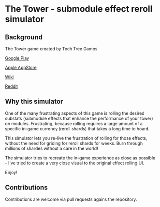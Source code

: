 # The Tower - submodule effect reroll simulator

## Background

The Tower game created by Tech Tree Games

[Google Play](https://play.google.com/store/apps/details?id=com.TechTreeGames.TheTower&hl=en_US&gl=US)

[Apple AppStore](https://apps.apple.com/us/app/the-tower-idle-tower-defense/id1575590830)

[Wiki](https://the-tower-idle-tower-defense.fandom.com/wiki/The_Tower_-_Idle_Tower_Defense_Wiki)

[Reddit](https://www.reddit.com/r/TheTowerGame/)

## Why this simulator

One of the many frustrating aspects of this game is rolling the desired substats (submodule effects that enhance the performance of your tower) on modules. Frustrating, because rolling requires a large amount of a specific in-game currency (reroll shards) that takes a long time to hoard.

This simulator lets you re-live the frustration of rolling for those effects, without the need for griding for reroll shards for weeks. Burn through millions of shardes without a care in the world!

The simulator tries to recreate the in-game experience as close as possible - I've tried to create a very close visual to the original effect rolling UI.

Enjoy!

## Contributions

Contributions are welcome via pull requests agains the repository.
